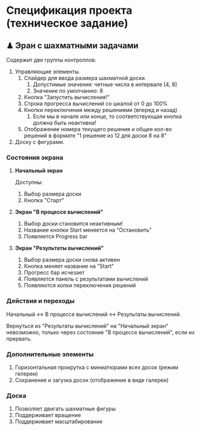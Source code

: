 # Спецификация проекта (техническое задание)

## ♟ Эран с шахматными задачами
Содержит две группы контроллов:
1. Управляющие элементы.
   1. Слайдер для ввода размера шахматной доски.
      1. Допустимые значения: четные числа в интервале [4, 8]
      2. Значение по умолчанию: 8
   2. Кнопка "Запустить вычисления!"
   3. Строка прогресса вычислений со шкалой от 0 до 100%
   4. Кнопки переключения между решениями (вперед и назад)
      1. Если мы в начале или конце, то соответствующая кнопка должна быть неактивна!
   5. Отображение номера текущего решения и общее кол-во решений в формате "1 решение из 12 для доски 8 на 8"
2. Доску с фигурами. 

### Состояния экрана
1. **Начальный экран**
    
    Доступны:
   1. Выбор размера доски
   2. Кнопка "Старт"

2. **Экран "В процессе вычислений"**
   1. Выбор доски становится неактивным!
   2. Название кнопки Start меняется на "Остановить"
   3. Появляется Progress bar

3. **Экран "Результаты вычислений"**
   1. Выбор размера доски снова активен
   2. Кнопка меняет название на "Start"
   3. Прогресс бар исчезает
   4. Появляется панель с результатами вычислений
   5. Появляются копки переключения решений

### Действия и переходы
Начальный <-> В процессе вычислений <-> Результаты вычислений.

Вернуться из "Результаты вычислений" на "Начальный экран" невозможно, только через состояние "В процессе вычислений", если их прервать.

### Дополнительные элементы
1. Горизонтальная прокрутка с миниатюрами всех досок (режим гелереи)
2. Сохранение и загузка досок (отображение в виде галереи)

### Доска
1. Позволяет двигать шахматные фигуры
2. Поддерживает вращение
3. Поддерживает масштабирование